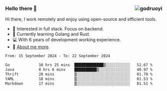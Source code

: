 ### Hello there 👋 <img align="right" src="https://github-readme-stats.vercel.app/api?username=godruoyi&show_icons=true" alt="godruoyi" />

Hi there, I work remotely and enjoy using open-source and efficient tools.

- 🔭 Interested in full stack. Focus on backend.
- 🌱 Currently learning Golang and Rust.
- 💻 With 6 years of development working experience.
- 👒 [About me more](https://godruoyi.com/posts/about-godruoyi).



<!--START_SECTION:waka-->

```txt
From: 15 September 2024 - To: 22 September 2024

Go             10 hrs 25 mins  █████████████▒░░░░░░░░░░░   52.67 %
Java           8 hrs 6 mins    ██████████▒░░░░░░░░░░░░░░   40.97 %
Thrift         20 mins         ▒░░░░░░░░░░░░░░░░░░░░░░░░   01.70 %
YAML           18 mins         ▒░░░░░░░░░░░░░░░░░░░░░░░░   01.53 %
Markdown       17 mins         ▒░░░░░░░░░░░░░░░░░░░░░░░░   01.51 %
```

<!--END_SECTION:waka-->
